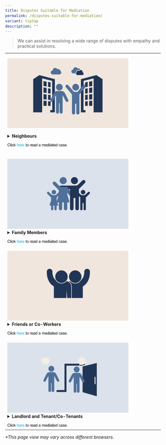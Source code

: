 ```yaml
---
title: Disputes Suitable for Mediation
permalink: /disputes-suitable-for-mediation/
variant: tiptap
description: ""
---
```

<blockquote>
<p>We can assist in resolving a wide range of disputes with empathy and practical
solutions.</p>
</blockquote>
<p></p>
<table style="minWidth: 75px">
<colgroup>
<col>
<col>
<col>
</colgroup>
<tbody>
<tr>
<td rowspan="1" colspan="3">
<p></p><a class="isomer-image-wrapper" href="/neighbour-dispute/"><img style="width: 80%;" height="auto" width="100%" alt="" src="/images/Web Revamp pics/WEB GRAPHICS/Neighbours_2.png"></a>
<p></p>
<div data-type="detailGroup" class="isomer-accordion-group isomer-accordion isomer-accordion-white">
<details class="isomer-details">
<summary><strong>Neighbours</strong>
</summary>
<div data-type="detailsContent" class="isomer-details-content">
<ul data-tight="true" class="tight">
<li>
<p>Air-con condensation</p>
</li>
<li>
<p>Animal related issues</p>
</li>
<li>
<p>Cigarette smoke</p>
</li>
<li>
<p>Dripping of water</p>
</li>
<li>
<p>Encroachment into property</p>
</li>
<li>
<p>Harassment <em>(must be deemed by Police as non-arrestable)</em>
</p>
</li>
<li>
<p>Interfering with property</p>
</li>
<li>
<p>Littering</p>
</li>
<li>
<p>Noise disturbance from activities outside of lodging</p>
</li>
<li>
<p>Noise disturbance from activities within lodging</p>
</li>
<li>
<p>Obstruction of common corridor</p>
</li>
<li>
<p>Online falsehood</p>
</li>
<li>
<p>Online harassment <em>(must be deemed by Police as non-arrestable)</em>
</p>
</li>
<li>
<p>Religious practices</p>
</li>
<li>
<p>Smell</p>
</li>
<li>
<p>Smoke</p>
</li>
<li>
<p>Surveillance and privacy issues</p>
</li>
<li>
<p>Trespassing</p>
</li>
<li>
<p>Unacceptable conduct</p>
</li>
<li>
<p>Vibrations</p>
</li>
<li>
<p>Wet laundry</p>
<p></p>
<p></p>
</li>
</ul>
</div>
</details>
</div>
<p></p><a class="isomer-image-wrapper" href="/neighbour-dispute/"><img style="width: 40%;" height="auto" width="100%" alt="" src="/images/Web Revamp pics/WEB GRAPHICS/Asset_80.png"></a>
<p></p>
</td>
</tr>
<tr>
<td rowspan="1" colspan="3">
<p></p>
<div class="isomer-image-wrapper">
<img style="width: 80%;" height="auto" width="100%" alt="" src="/images/Web Revamp pics/WEB GRAPHICS/Family_1.png">
</div>
<div data-type="detailGroup" class="isomer-accordion-group isomer-accordion isomer-accordion-white">
<details class="isomer-details">
<summary><strong>Family Members</strong>
</summary>
<div data-type="detailsContent" class="isomer-details-content">
<ul data-tight="true" class="tight">
<li>
<p>Access to elderly parents</p>
</li>
<li>
<p>Access to other family members</p>
</li>
<li>
<p>Care and maintenance of elderly parents</p>
</li>
<li>
<p>Care and maintenance of other family members</p>
</li>
<li>
<p>Disagreement on living arrangements</p>
</li>
<li>
<p>Harassment <em>(must be deemed by Police as non-arrestable)</em>
</p>
</li>
<li>
<p>Interest free monetary matters <em>(for amount less than $5000)</em>
</p>
</li>
<li>
<p>Online falsehood</p>
</li>
<li>
<p>Online harassment <em>(must be deemed by Police as non-arrestable)</em>
</p>
</li>
<li>
<p>Unacceptable conduct</p>
</li>
</ul>
<hr>
</div>
</details>
</div>
<p></p><a class="isomer-image-wrapper" href="/family-dispute/"><img style="width: 40%;" height="auto" width="100%" alt="" src="/images/Web Revamp pics/WEB GRAPHICS/Asset_80.png"></a>
</td>
</tr>
<tr>
<td rowspan="1" colspan="3">
<p></p>
<div class="isomer-image-wrapper">
<img style="width: 80%;" height="auto" width="100%" alt="" src="/images/Web Revamp pics/WEB GRAPHICS/Friends_1.png">
</div>
<div data-type="detailGroup" class="isomer-accordion-group isomer-accordion isomer-accordion-white">
<details class="isomer-details">
<summary><strong>Friends or Co-Workers</strong>
</summary>
<div data-type="detailsContent" class="isomer-details-content">
<ul data-tight="true" class="tight">
<li>
<p>Harassment <em>(must be deemed by Police as non-arrestable)</em>
</p>
</li>
<li>
<p>Interest free monetary matters <em>(for amount less than $5000)</em>
</p>
</li>
<li>
<p>Online falsehood</p>
</li>
<li>
<p>Online harassment <em>(must be deemed by Police as non-arrestable)</em>
</p>
</li>
<li>
<p>Unacceptable conduct</p>
</li>
</ul>
</div>
</details>
</div>
<p></p><a class="isomer-image-wrapper" href="/friends-or-coworker-dispute/"><img style="width: 40%;" height="auto" width="100%" alt="" src="/images/Web Revamp pics/WEB GRAPHICS/Asset_80.png"></a>
</td>
</tr>
<tr>
<td rowspan="1" colspan="3">
<p></p>
<div class="isomer-image-wrapper">
<img style="width: 80%;" height="auto" width="100%" alt="" src="/images/Web Revamp pics/WEB GRAPHICS/Landlord_1.png">
</div>
<div data-type="detailGroup" class="isomer-accordion-group isomer-accordion isomer-accordion-white">
<details class="isomer-details">
<summary><strong>Landlord and Tenant/Co-Tenants</strong>
</summary>
<div data-type="detailsContent" class="isomer-details-content">
<p>Non-contractual matters regarding living arrangements and includes:</p>
<ul data-tight="true" class="tight">
<li>
<p>Damage to property</p>
</li>
<li>
<p>Disagreement on living arrangements</p>
</li>
<li>
<p>Harassment <em>(must be deemed by Police as non-arrestable)</em>
</p>
</li>
<li>
<p>Interest free monetary matters <em>(for amount less than $5000)</em>
</p>
</li>
<li>
<p>Online falsehood</p>
</li>
<li>
<p>Online harassment <em>(must be deemed by Police as non-arrestable)</em>
</p>
</li>
<li>
<p>Payment of miscellaneous expenses</p>
</li>
<li>
<p>Problems with rented property</p>
</li>
<li>
<p>Unacceptable conduct</p>
</li>
</ul>
</div>
</details>
</div>
<p></p><a class="isomer-image-wrapper" href="/landlord-tenant-dispute/"><img style="width: 40%;" height="auto" width="100%" alt="" src="/images/Web Revamp pics/WEB GRAPHICS/Asset_80.png"></a>
</td>
</tr>
</tbody>
</table>
<p></p>
<p><em>*This page view may vary across different browsers.</em>
</p>
<p></p>
<p></p>
<p></p>